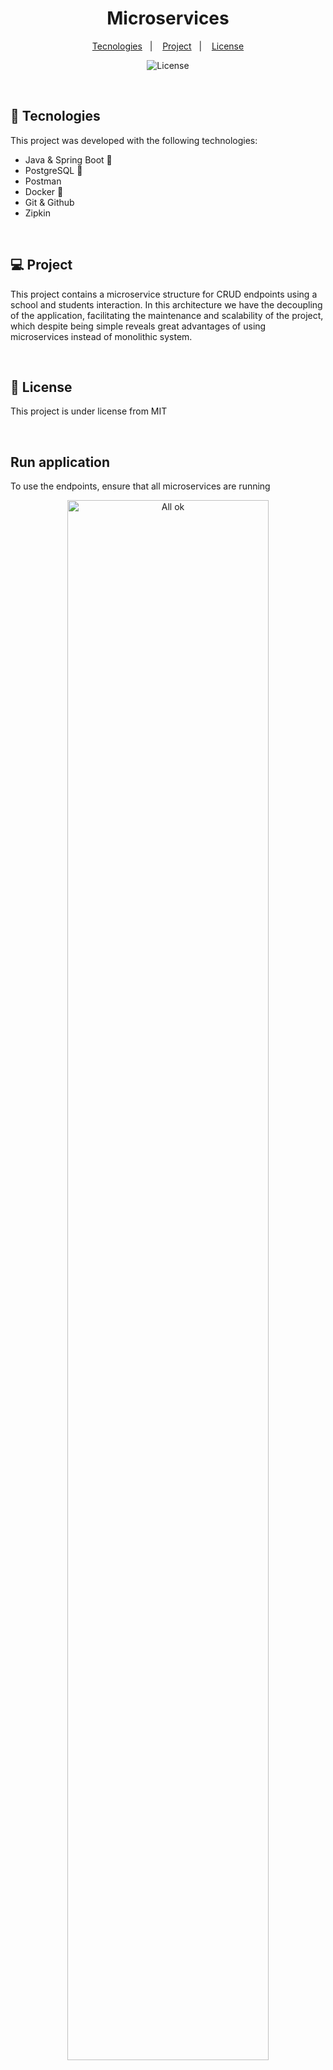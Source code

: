 <h1 align="center"> Microservices </h1>
<p align="center">
  <a href="#-tecnologies">Tecnologies</a>&nbsp;&nbsp;&nbsp;|&nbsp;&nbsp;&nbsp;
  <a href="#-project">Project</a>&nbsp;&nbsp;&nbsp;|&nbsp;&nbsp;&nbsp;
  <a href="#memo-license">License</a>
  <p align="center">
  <img alt="License" src="https://img.shields.io/static/v1?label=license&message=MIT&color=49AA26&labelColor=000000">
</p>
</p>

<br>

## 🚀 Tecnologies

This project was developed with the following technologies:

- Java & Spring Boot 🍃
- PostgreSQL 🐘
- Postman
- Docker 🚢
- Git & Github
- Zipkin

 <br>

## 💻 Project

This project contains a microservice structure for CRUD endpoints using a school and students interaction. In this architecture we have the decoupling of the application, 
facilitating the maintenance and scalability of the project, which despite being simple reveals great advantages of using microservices instead of monolithic system.

<br>

## :memo: License


This project is under license from MIT

<br>

## Run application
<p>To use the endpoints, ensure that all microservices are running </p>

<p align="center">
  <img alt="All ok" src="./img/all_running.png" width="80%">
</p>

<p>Same to docker container</p>
<p align="center">
  <img alt="Docker" src="./img/docker.png" width="80%">
</p>

<br>

## Endpoints 
<p>To test the application endpoints you can use the Postman, HttpPie, Insomnia...</p>

<br>

### Get all students
 - <p> To fetch all students, you'll use: </p>
<p align="center">

  ```
  https://localhost:8090/api/v1/students
  ```
  
  <img alt="All students" src="./img/get_students.png" width="80%">
</p>

<br>

### Get all schools
 - <p> To fetch all schools, you'll use: </p>
<p align="center">

  ```
  https://localhost:8070/api/v1/schools
  ```
  
  <img alt="All scholls" src="./img/get_schools.png" width="80%">
</p>

<br>

### Post students
 - <p> To post students, you'll use the JSON format and the endoint below </p>
<p align="center">
 
  ```
  https://localhost:8090/api/v1/students

{
    "firstName": "{{$randomFirstName}}",
    "lastName": "{{$randomLastName}}",
    "email": "{{$randomEmail}}",
    "schoolId": 2
}
  ```
  
  <img alt="Post students" src="./img/post_students.png" width="80%">
</p>

<br>

### Create schools
 - <p> To create schools, you'll use the JSON format and the endoint below </p>
<p align="center">

  ```
  https://localhost:8070/api/v1/scholls
{
    "name": "School 1",
    "email": "{{$randomEmail}}"
}
```

  <img alt="Post schools" src="./img/post_schools.png" width="80%">
</p>

<br>

### Get student from school
 - <p> The school side interacts with the student side, fetching the data of students from a pre-selected school </p>
 <p align="center">
  
  ```
  http://localhost:8070/api/v1/schools/with-students/1
  ```
  
  <img alt="Students from school" src="./img/get_students_from_school.png" width="80%">
  <img alt="Students from school" src="./img/get_students_from_school2.png" width="80%">
</p>

<br> 

### Monitoring the app performance with zipkin
 - <p> In zipkin port, you can view all the logs </p>
 
 <p align="center"> 
  <img alt="Zipkin" src="./img/zipkin.png" width="70%">
  <img alt="Logs" src="./img/logs.png" width="70%">
</p>

<p>Thanks for your attention, see you next time 💜</p>

